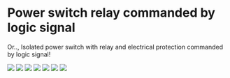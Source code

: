 # Power switch relay commanded by logic signal

Or.., Isolated power switch with relay and electrical protection commanded by logic signal!

![](https://github.com/silvajhb/PSWCLS/blob/master/HARDWARE/EDA/DOCUMENTS/SCHEMATIC.png)
![](https://github.com/silvajhb/PSWCLS/blob/master/HARDWARE/EDA/DOCUMENTS/PCB2.png)
![](https://github.com/silvajhb/PSWCLS/blob/master/HARDWARE/EDA/DOCUMENTS/PCB3.png)
![](https://github.com/silvajhb/PSWCLS/blob/master/HARDWARE/EDA/DOCUMENTS/pswcl-3D.png)
![](https://github.com/silvajhb/PSWCLS/blob/master/HARDWARE/EDA/DOCUMENTS/pswcl-3D-B.png)
![](https://github.com/silvajhb/PSWCLS/blob/master/HARDWARE/EDA/DOCUMENTS/pswcl-3D-2.png)
![](https://github.com/silvajhb/PSWCLS/blob/master/HARDWARE/EDA/DOCUMENTS/pswcl-3D-3.png)
